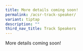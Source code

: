 ```yaml
---
title: More details coming soon!
permalink: /acsr-track-speaker/
variant: tiptap
description: ""
third_nav_title: Track Speakers
---
```

<p>More details coming soon!</p>